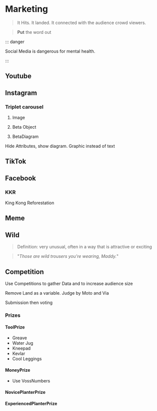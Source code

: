 # Marketing

> It Hits. It landed. It connected with the audience crowd viewers.

> **Put** the word out

::: danger

Social Media is dangerous for mental health.

:::

## Youtube

## Instagram

### Triplet carousel

1. Image

2. Beta Object

3. BetaDiagram

Hide Attributes, show diagram. Graphic instead of text

## TikTok

## Facebook

### KKR

King Kong Reforestation

## Meme

## Wild

>Definition: very unusual, often in a way that is attractive or exciting

>"*Those are wild trousers you're wearing, Maddy.*"

## Competition

Use Competitions to gather Data and to increase audience size

Remove Land as a variable. Judge by Moto and Via

Submission then voting

### Prizes

#### ToolPrize

- Greave
- Water Jug
- Kneepad
- Kevlar
- Cool Leggings

#### MoneyPrize

- Use VossNumbers

#### NovicePlanterPrize

#### ExperiencedPlanterPrize
